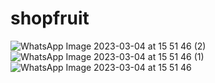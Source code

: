 # shopfruit
![WhatsApp Image 2023-03-04 at 15 51 46 (2)](https://user-images.githubusercontent.com/61748642/222886540-c57dbace-db19-44b8-9bb7-5c7dc904fc26.jpeg)
![WhatsApp Image 2023-03-04 at 15 51 46 (1)](https://user-images.githubusercontent.com/61748642/222886545-4d441e9a-01c4-41a0-99e4-f7c46a4cd61c.jpeg)
![WhatsApp Image 2023-03-04 at 15 51 46](https://user-images.githubusercontent.com/61748642/222886551-c3c6628b-5bfe-48bc-9496-85a74e727503.jpeg)
